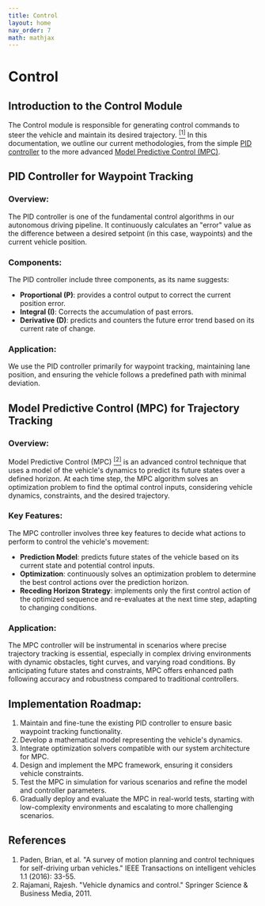 ```yaml
---
title: Control
layout: home
nav_order: 7
math: mathjax
---
```


# Control
## Introduction to the Control Module
The Control module is responsible for generating control commands to steer the vehicle and maintain its desired trajectory. <a href="#ref1"><sup>[1]</sup></a>
In this documentation, we outline our current methodologies, from the simple [PID controller](#PID) to the more advanced [Model Predictive Control (MPC)](#MPC).


## PID Controller for Waypoint Tracking<a name="PID"/>

### Overview:
The PID controller is one of the fundamental control algorithms in our autonomous driving pipeline. 
It continuously calculates an "error" value as the difference between a desired setpoint (in this case, waypoints) and the current vehicle position.

### Components:
The PID controller include three components, as its name suggests:
- **Proportional (P)**: provides a control output to correct the current position error.
- **Integral (I)**: Corrects the accumulation of past errors.
- **Derivative (D)**: predicts and counters the future error trend based on its current rate of change.

### Application:
We use the PID controller primarily for waypoint tracking, maintaining lane position, and ensuring the vehicle follows a predefined path with minimal deviation.


## Model Predictive Control (MPC) for Trajectory Tracking<a name="MPC"/>

### Overview:
Model Predictive Control (MPC) <a href="#ref2"><sup>[2]</sup></a>  is an advanced control technique that uses a model of the vehicle's dynamics to predict its future states over a defined horizon. 
At each time step, the MPC algorithm solves an optimization problem to find the optimal control inputs, considering vehicle dynamics, constraints, and the desired trajectory.

### Key Features:
The MPC controller involves three key features to decide what actions to perform to control the vehicle's movement:
- **Prediction Model**: predicts future states of the vehicle based on its current state and potential control inputs.
- **Optimization**: continuously solves an optimization problem to determine the best control actions over the prediction horizon.
- **Receding Horizon Strategy**: implements only the first control action of the optimized sequence and re-evaluates at the next time step, adapting to changing conditions.

### Application:
The MPC controller will be instrumental in scenarios where precise trajectory tracking is essential, especially in complex driving environments with dynamic obstacles, tight curves, and varying road conditions. 
By anticipating future states and constraints, MPC offers enhanced path following accuracy and robustness compared to traditional controllers.

## Implementation Roadmap:
1. Maintain and fine-tune the existing PID controller to ensure basic waypoint tracking functionality.
2. Develop a mathematical model representing the vehicle's dynamics.
3. Integrate optimization solvers compatible with our system architecture for MPC.
4. Design and implement the MPC framework, ensuring it considers vehicle constraints.
5. Test the MPC in simulation for various scenarios and refine the model and controller parameters.
6. Gradually deploy and evaluate the MPC in real-world tests, starting with low-complexity environments and escalating to more challenging scenarios.

## References
<ol>
    <li id="ref1">Paden, Brian, et al. "A survey of motion planning and control techniques for self-driving urban vehicles." IEEE Transactions on intelligent vehicles 1.1 (2016): 33-55.</li>
    <li id="ref2">Rajamani, Rajesh. "Vehicle dynamics and control." Springer Science & Business Media, 2011.</li>
</ol>